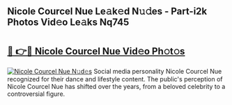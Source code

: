 ## Nicole Courcel Nue Le𝚊k𝚎d N𝚞𝚍es - Part-i2k Photos Vid𝚎o Le𝚊ks Nq745

# <h2><a href="http://fb5gbbu.evod.top/?m=Nicole+Courcel+Nue">🔗 👉🔴 Nicole Courcel Nue Vid𝚎o Ph𝚘t𝚘s</a></h2>

[![Nicole Courcel Nue N𝚞d𝚎s](https://i.imgur.com/8V9OHl7.gif)](http://fb5gbbu.evod.top/?m=Nicole+Courcel+Nue)
Social media personality Nicole Courcel Nue recognized for their dance and lifestyle content. The public's perception of Nicole Courcel Nue has shifted over the years, from a beloved celebrity to a controversial figure. 
